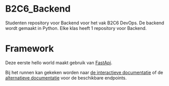 # B2C6_Backend

Studenten repository voor Backend voor het vak B2C6 DevOps. De backend wordt gemaakt in Python. Elke klas heeft 1 repository voor Backend.

# Framework

Deze eerste hello world maakt gebruik van [FastApi](https://fastapi.tiangolo.com/).

Bij het runnen kan gekeken worden naar [de interactieve documentatie](http://127.0.0.1:8000/docs) of de [alternatieve documentatie](http://127.0.0.1:8000/redoc) voor de beschikbare endpoints.
